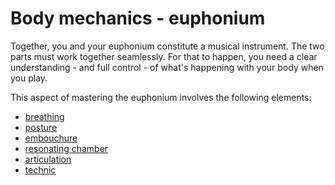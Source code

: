 # Body mechanics - euphonium 

Together, you and your euphonium constitute a musical instrument. The two parts must work together seamlessly. For that to happen, you need a clear understanding - and full control - of what's happening with your body when you play. 

This aspect of mastering the euphonium involves the following elements:

- [breathing](breathing.md) 
- [posture](euphonium-posture.md) 
- [embouchure](embouchure.md)
- [resonating chamber](resonating-chamber.md) 
- [articulation](articulation.md) 
- [technic](euphonium-technic.md) 

